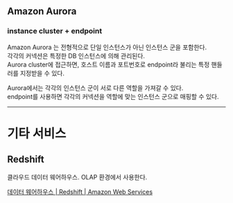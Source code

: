 ## Amazon Aurora

### instance cluster + endpoint

Amazon Aurora 는 전형적으로 단일 인스턴스가 아닌 인스턴스 군을 포함한다.  
각각의 커넥션은 특정한 DB 인스턴스에 의해 관리된다.  
Aurora cluster에 접근하면, 호스트 이름과 포트번호로 endpoint라 불리는 특정 핸들러를 지정받을 수 있다.  

Aurora에서는 각각의 인스턴스 군이 서로 다른 역할을 가져갈 수 있다.  
endpoint를 사용하면 각각의 커넥션을 역할에 맞는 인스턴스 군으로 매핑할 수 있다.  

---

# 기타 서비스

## Redshift

클라우드 데이터 웨어하우스. OLAP 환경에서 사용한다.  

[데이터 웨어하우스 | Redshift | Amazon Web Services](https://aws.amazon.com/ko/redshift/?whats-new-cards.sort-by=item.additionalFields.postDateTime&whats-new-cards.sort-order=desc)